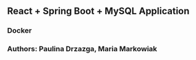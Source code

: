 ## React + Spring Boot + MySQL Application

### Docker

### Authors: Paulina Drzazga, Maria Markowiak
